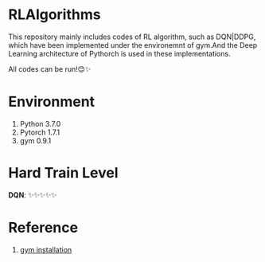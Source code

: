 # RLAlgorithms
This repository mainly includes codes of RL algorithm, such as DQN|DDPG, which have been implemented under the environemnt of gym.And the Deep Learning architecture of Pythorch is used in these implementations. 

All codes can be run!😊✨

# Environment
1. Python  3.7.0 
2. Pytorch 1.7.1
3. gym 0.9.1


# Hard Train Level
**DQN**:  ✨✨✨✨✨


# Reference
1. [gym installation](https://zhuanlan.zhihu.com/p/92578711)
